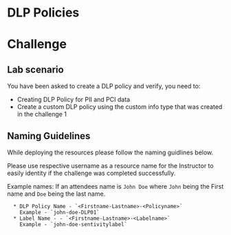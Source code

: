 # DLP Policies 
# Challenge
 
## Lab scenario

You have been asked to create a DLP policy and verify, you need to:

- Creating DLP Policy for PII and PCI data
- Create a custom DLP policy using the custom info type that was created in the challenge 1

## Naming Guidelines

While deploying the resources please follow the naming guidlines below. 
   
Please use respective username as a resource name for the Instructor to easily identity if the challenge was completed successfully. 
 
Example names: If an attendees name is `John Doe` where `John` being the First name and `Doe` being the last name.

      * DLP Policy Name - `<Firstname-Lastname>-<Policyname>`  
	    Example - `john-doe-DLP01`
      * Label Name - - `<Firstname-Lastname>-<Labelname>`  
	    Example - `john-doe-sentivitylabel`
 
